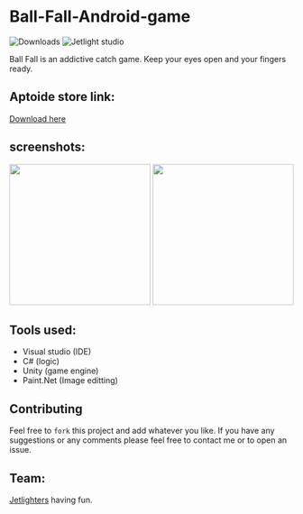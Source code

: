 # Ball-Fall-Android-game 
![Downloads](https://img.shields.io/badge/Aptoide%20store-3k--5k-orange.svg)
![Jetlight studio](https://img.shields.io/badge/Made%20by-Jetlight%20studio-blue.svg?color=082544)

Ball Fall is an addictive catch game. Keep your eyes open and your fingers ready.

## Aptoide store link:
[Download here](https://jetlight-studio-ball-fall.en.aptoide.com/)

## screenshots:
<img src="https://cloud.githubusercontent.com/assets/17766221/22110122/e1a1a010-de5a-11e6-85cd-f67e63ddea79.PNG" width="250"/> <img src="https://cloud.githubusercontent.com/assets/17766221/22110210/28964b38-de5b-11e6-8b0c-ce92b55fc2f4.png" width ="250"/>

## Tools used:
* Visual studio (IDE)
* C# (logic)
* Unity (game engine)
* Paint.Net (Image editting)

## Contributing

Feel free to `fork` this project and add whatever you like. If you have any suggestions or any comments please feel free to contact me or to open an issue.

## Team:
[Jetlighters](https://github.com/JetLightStudio) having fun.
